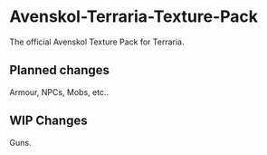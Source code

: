 # Avenskol-Terraria-Texture-Pack
The official Avenskol Texture Pack for Terraria.

## Planned changes

Armour, NPCs, Mobs, etc..

## WIP Changes

Guns.